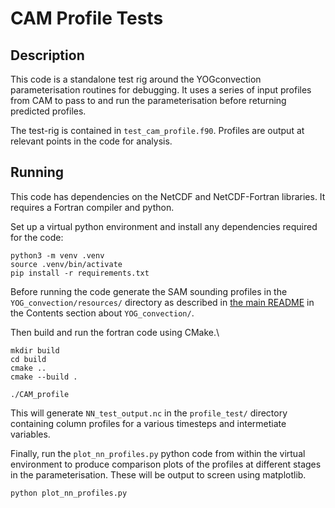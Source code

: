 # CAM Profile Tests

## Description

This code is a standalone test rig around the YOGconvection parameterisation routines for debugging.
It uses a series of input profiles from CAM to pass to and run the parameterisation before
returning predicted profiles.

The test-rig is contained in `test_cam_profile.f90`.
Profiles are output at relevant points in the code for analysis.

## Running

This code has dependencies on the NetCDF and NetCDF-Fortran libraries.
It requires a Fortran compiler and python.

Set up a virtual python environment and install any dependencies required for the code:
```
python3 -m venv .venv
source .venv/bin/activate
pip install -r requirements.txt
```

Before running the code generate the SAM sounding profiles in the `YOG_convection/resources/`
directory as described in [the main README](https://github.com/m2lines/convection-parameterization-in-CAM/blob/main/README.md) in the Contents section about `YOG_convection/`.

Then build and run the fortran code using CMake.\
```
mkdir build
cd build
cmake ..
cmake --build .

./CAM_profile
```

This will generate `NN_test_output.nc` in the `profile_test/` directory containing
column profiles for a various timesteps and intermetiate variables.

Finally, run the `plot_nn_profiles.py` python code from within the virtual environment
to produce comparison plots of the profiles at different stages in the parameterisation.
These will be output to screen using matplotlib.

```
python plot_nn_profiles.py
```
